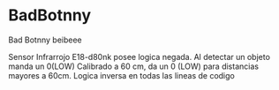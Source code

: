 # BadBotnny
Bad Botnny beibeee

Sensor Infrarrojo E18-d80nk posee logica negada. Al detectar un objeto manda un 0(LOW)
Calibrado a 60 cm, da un 0 (LOW) para distancias mayores a 60cm.
Logica inversa en todas las lineas de codigo
